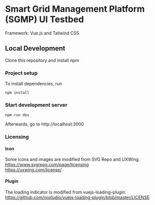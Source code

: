 # Smart Grid Management Platform (SGMP) UI Testbed
Framework: Vue.js and Tailwind CSS

## Local Development
Clone this repository and install npm

### Project setup
To install dependencies, run
```
npm install
```

### Start development server
```
npm run dev
```

Afterwards, go to http://localhost:3000

### Licensing
#### Icon
Some icons and images are modified from SVG Repo and UXWing. <br />
https://www.svgrepo.com/page/licensing <br />
https://uxwing.com/license/
#### Plugin
The loading indicator is modified from vuejs-loading-plugin:<br />
https://github.com/noxludio/vuejs-loading-plugin/blob/master/LICENSE